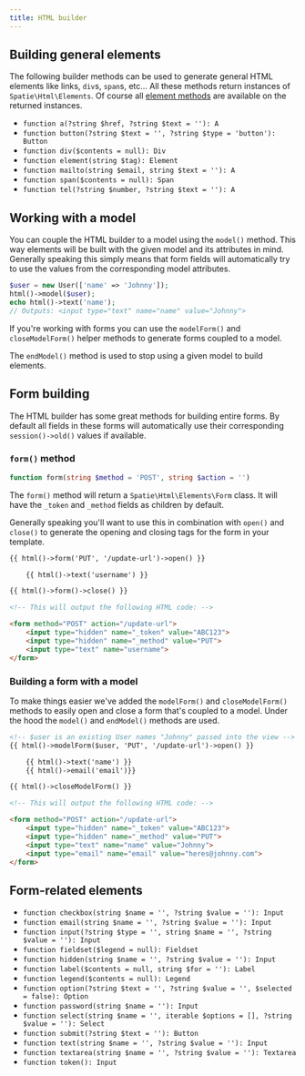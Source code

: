 ```yaml
---
title: HTML builder
---
```


## Building general elements

The following builder methods can be used to generate general HTML elements like links, `div`s, `span`s, etc... All these methods return instances of `Spatie\Html\Elements`. Of course all [element methods](/html/v1/general-usage/element-methods) are available on the returned instances.

- `function a(?string $href, ?string $text = ''): A`
- `function button(?string $text = '', ?string $type = 'button'): Button`
- `function div($contents = null): Div`
- `function element(string $tag): Element`
- `function mailto(string $email, string $text = ''): A`
- `function span($contents = null): Span`
- `function tel(?string $number, ?string $text = ''): A`


## Working with a model

You can couple the HTML builder to a model using the `model()` method. This way elements will be built with the given model and its attributes in mind. Generally speaking this simply means that form fields will automatically try to use the values from the corresponding model attributes.

```php
$user = new User(['name' => 'Johnny']);
html()->model($user);
echo html()->text('name');
// Outputs: <input type="text" name="name" value="Johnny">
```

If you're working with forms you can use the `modelForm()` and `closeModelForm()` helper methods to generate forms coupled to a model.

The `endModel()` method is used to stop using a given model to build elements.


## Form building

The HTML builder has some great methods for building entire forms. By default all fields in these forms will automatically use their corresponding `session()->old()` values if available.

### `form()` method

```php
function form(string $method = 'POST', string $action = '')
```

The `form()` method will return a `Spatie\Html\Elements\Form` class. It will have the `_token` and `_method` fields as children by default.

Generally speaking you'll want to use this in combination with `open()` and `close()` to generate the opening and closing tags for the form in your template.

```html
{{ html()->form('PUT', '/update-url')->open() }}

    {{ html()->text('username') }}

{{ html()->form()->close() }}

<!-- This will output the following HTML code: -->

<form method="POST" action="/update-url">
    <input type="hidden" name="_token" value="ABC123">
    <input type="hidden" name="_method" value="PUT">
    <input type="text" name="username">
</form>
```

### Building a form with a model

To make things easier we've added the `modelForm()` and `closeModelForm()` methods to easily open and close a form that's coupled to a model. Under the hood the `model()` and `endModel()` methods are used.

```html
<!-- $user is an existing User names "Johnny" passed into the view -->
{{ html()->modelForm($user, 'PUT', '/update-url')->open() }}

    {{ html()->text('name') }}
    {{ html()->email('email')}}

{{ html()->closeModelForm() }}

<!-- This will output the following HTML code: -->

<form method="POST" action="/update-url">
    <input type="hidden" name="_token" value="ABC123">
    <input type="hidden" name="_method" value="PUT">
    <input type="text" name="name" value="Johnny">
    <input type="email" name="email" value="heres@johnny.com">
</form>
```

## Form-related elements

- `function checkbox(string $name = '', ?string $value = ''): Input`
- `function email(string $name = '', ?string $value = ''): Input`
- `function input(?string $type = '', string $name = '', ?string $value = ''): Input`
- `function fieldset($legend = null): Fieldset`
- `function hidden(string $name = '', ?string $value = ''): Input`
- `function label($contents = null, string $for = ''): Label`
- `function legend($contents = null): Legend`
- `function option(?string $text = '', ?string $value = '', $selected = false): Option`
- `function password(string $name = ''): Input`
- `function select(string $name = '', iterable $options = [], ?string $value = ''): Select`
- `function submit(?string $text = ''): Button`
- `function text(string $name = '', ?string $value = ''): Input`
- `function textarea(string $name = '', ?string $value = ''): Textarea`
- `function token(): Input`